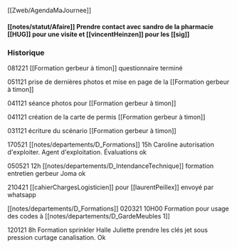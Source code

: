 
[[Zweb/AgendaMaJournee]]

#### [[notes/statut/Afaire]] Prendre contact avec sandro de la pharmacie [[HUG]] pour une visite et [[vincentHeinzen]] pour les [[sig]]

### Historique
081221 [[Formation gerbeur à timon]] questionnaire terminé

051121 prise de dernières photos et mise en page de la [[Formation gerbeur à timon]]

041121 séance photos pour [[Formation gerbeur à timon]]

041121 création de la carte de permis [[Formation gerbeur à timon]]

031121 écriture du scénario [[Formation gerbeur à timon]]

170521 [[notes/departements/D_Formations]] 15h Caroline autorisation d'exploiter. Agent d'exploitation. Évaluations ok

050521 12h [[notes/departements/D_IntendanceTechnique]] formation entretien gerbeur Joma ok

210421 [[cahierChargesLogisticien]] pour [[laurentPeillex]] envoyé par whatsapp

[[notes/departements/D_Formations]]
020321 10H00 Formation pour usage des codes à [[notes/departements/D_GardeMeubles 1]]

120121 8h Formation sprinkler Halle Juliette prendre les clés jet sous pression curtage canalisation. Ok